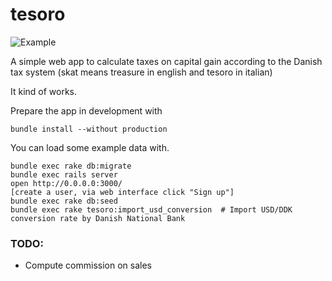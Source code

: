 tesoro
======

![Example](http://f.cl.ly/items/002R0d1u0D332h3p0R03/Screen%20Shot%202014-12-17%20at%2009.27.13.png)

A simple web app to calculate taxes on capital gain according to the Danish tax system (skat means treasure in english and tesoro in italian)

It kind of works.

Prepare the app in development with
```
bundle install --without production
```

You can load some example data with.

```
bundle exec rake db:migrate
bundle exec rails server
open http://0.0.0.0:3000/
[create a user, via web interface click "Sign up"]
bundle exec rake db:seed
bundle exec rake tesoro:import_usd_conversion  # Import USD/DDK conversion rate by Danish National Bank
```

### TODO:
- Compute commission on sales
